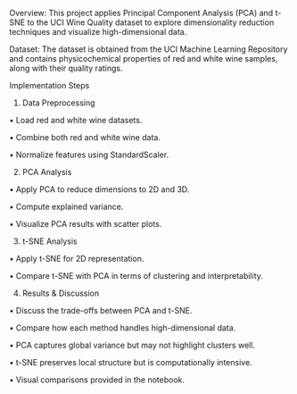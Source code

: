 Overview:
This project applies Principal Component Analysis (PCA) and t-SNE to the UCI Wine Quality dataset to explore dimensionality reduction techniques and visualize high-dimensional data.


Dataset:
The dataset is obtained from the UCI Machine Learning Repository and contains physicochemical properties of red and white wine samples, along with their quality ratings.


Implementation Steps
1. Data Preprocessing


•	Load red and white wine datasets.

•	Combine both red and white wine data.

•	Normalize features using StandardScaler.

2. PCA Analysis

•	Apply PCA to reduce dimensions to 2D and 3D.

•	Compute explained variance.

•	Visualize PCA results with scatter plots.

3. t-SNE Analysis

•	Apply t-SNE for 2D representation.

•	Compare t-SNE with PCA in terms of clustering and interpretability.

4. Results & Discussion

•	Discuss the trade-offs between PCA and t-SNE.

•	Compare how each method handles high-dimensional data.

•	PCA captures global variance but may not highlight clusters well.

•	t-SNE preserves local structure but is computationally intensive.

•	Visual comparisons provided in the notebook.



